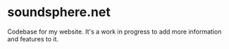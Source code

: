 # soundsphere.net
Codebase for my website. It's a work in progress to add more information and features to it. 
